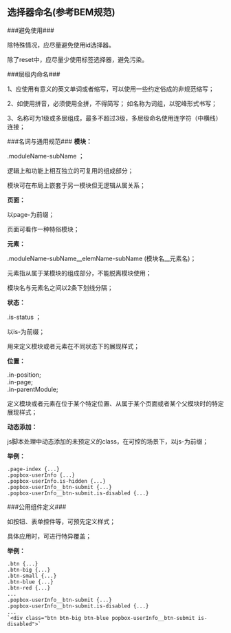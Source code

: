 选择器命名(参考BEM规范)
------------

###避免使用###

除特殊情况，应尽量避免使用id选择器。

除了reset中，应尽量少使用标签选择器，避免污染。

###层级内命名###

1、应使用有意义的英文单词或者缩写，可以使用一些约定俗成的非规范缩写；

2、如使用拼音，必须使用全拼，不得简写； 如名称为词组，以驼峰形式书写；

3、名称可为1级或多层组成，最多不超过3级，多层级命名使用连字符（中横线）连接；

###名词与通用规范###
**模块：**

.moduleName-subName ；
 
逻辑上和功能上相互独立的可复用的组成部分；
 
模块可在布局上嵌套于另一模块但无逻辑从属关系；
 
**页面：** 

以page-为前缀；

页面可看作一种特俗模块；

**元素：**

 .moduleName-subName__elemName-subName (模块名__元素名)；
 
 元素指从属于某模块的组成部分，不能脱离模块使用；
 
 模块名与元素名之间以2条下划线分隔；
 
**状态：**

 .is-status ；
 
 以is-为前缀；
 
 用来定义模块或者元素在不同状态下的展现样式；

**位置：**

 .in-position;  
 .in-page;  
 .in-parentModule;

  定义模块或者元素在位于某个特定位置、从属于某个页面或者某个父模块时的特定展现样式；
 
**动态添加：**

 js脚本处理中动态添加的未预定义的class，在可控的场景下，以js-为前缀；
 
**举例：**

    .page-index {...}  
    .popbox-userInfo {...}  
    .popbox-userInfo.is-hidden {...}  
    .popbox-userInfo__btn-submit {...}  
    .popbox-userInfo__btn-submit.is-disabled {...}


###公用组件定义###

如按钮、表单控件等，可预先定义样式；

具体应用时，可进行特异覆盖；

**举例：**

    .btn {...}  
    .btn-big {...}   
    .btn-small {...}   
    .btn-blue {...}  
    .btn-red {...}  
    ...  
    .popbox-userInfo__btn-submit {...}  
    .popbox-userInfo__btn-submit.is-disabled {...}  
    ...  
    `<div class="btn btn-big btn-blue popbox-userInfo__btn-submit is-disabled">`
